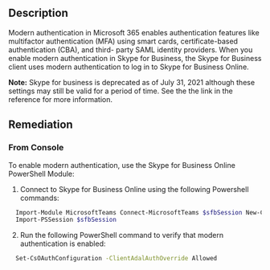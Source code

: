 ## Description

Modern authentication in Microsoft 365 enables authentication features like multifactor authentication (MFA) using smart cards, certificate-based authentication (CBA), and third- party SAML identity providers. When you enable modern authentication in Skype for Business, the Skype for Business client uses modern authentication to log in to Skype for Business Online.

**Note:** Skype for business is deprecated as of July 31, 2021 although these settings may still be valid for a period of time. See the the link in the reference for more information.


## Remediation

### From Console

To enable modern authentication, use the Skype for Business Online PowerShell Module:

1. Connect to Skype for Business Online using the following Powershell commands:

```bash
  Import-Module MicrosoftTeams Connect-MicrosoftTeams $sfbSession New-CsOnlineSession
  Import-PSSession $sfbSession
```

2. Run the following PowerShell command to verify that modern authentication is enabled:

```bash
  Set-CsOAuthConfiguration -ClientAdalAuthOverride Allowed
```
